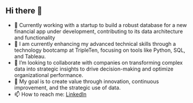 ## Hi there 👋

- 🔭 Currently working with a startup to build a robust database for a new financial app under development, contributing to its data architecture and functionality
- 🌱 I am currently enhancing my advanced technical skills through a technology bootcamp at TripleTen, focusing on tools like Python, SQL, and Tableau.
- 👯 I’m looking to collaborate with companies on transforming complex data into strategic insights to drive decision-making and optimize organizational performance.
- 🤔 My goal is to create value through innovation, continuous improvement, and the strategic use of data.
- 📫 How to reach me:
    [LinkedIn](www.linkedin.com/in/alegría-carrión-burneo) 
